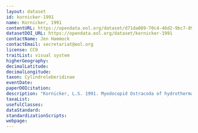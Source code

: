 ```yaml
---
layout: dataset
id: kornicker-1991
name: Kornicker, 1991
contentURL: https://opendata.eol.org/dataset/d71da089-70c4-46d2-9bc7-89d5e5364982/resource/9f927bce-9ad9-48ff-b896-bb93ace75d3b/download/kornicker.zip
datasetDOI_URL: https://opendata.eol.org/dataset/kornicker-1991
contactName: Jen Hammock
contactEmail: secretariat@eol.org
license: CC0
traitList: visual system
higherGeography:
decimalLatitude:
decimalLongitude:
taxon: Cylindroleberidinae
eventDate:
paperDOIcitation: 
description: "Kornicker, L.S. 1991. Myodocopid Ostracoda of hydrothermal vents in the eastern Pacific Ocean.  Smithsonian Contributions to Zoology, number 516	https://repository.si.edu/bitstream/handle/10088/5573/SCtZ-0516-Hi_res.pdf"
taxaList: 
usefulClasses:
dataStandard:
standardizationScripts:
webpage:
---
```



